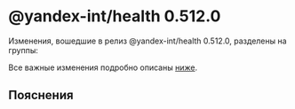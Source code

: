 # @yandex-int/health 0.512.0

<!-- ЧЕЛОВЕЧЕСКОЕ ВСТУПЛЕНИЕ -->

Изменения, вошедшие в релиз @yandex-int/health 0.512.0, разделены на группы:

Все важные изменения подробно описаны [ниже](#Пояснения).

## Пояснения

